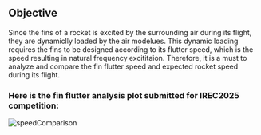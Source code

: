 ## Objective
Since the fins of a rocket is excited by the surrounding air during its flight, they are dynamiclly loaded by the air modelues. This dynamic loading requires the fins to be 
designed according to its flutter speed, which is the speed resulting in natural frequency excititaion. Therefore, it is a must to analyze and compare the fin flutter speed 
and expected rocket speed during its flight. 

### Here is the fin flutter analysis plot submitted for IREC2025 competition:
![speedComparison](https://github.com/user-attachments/assets/991b564e-5dc8-4ba8-805d-c55db3c6907b)

